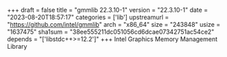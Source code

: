 +++
draft = false
title = "gmmlib 22.3.10-1"
version = "22.3.10-1"
date = "2023-08-20T18:57:17"
categories = ['lib']
upstreamurl = "https://github.com/intel/gmmlib"
arch = "x86_64"
size = "243848"
usize = "1637475"
sha1sum = "38ee555211dc051056cd6dcae07342751ac54ce2"
depends = "['libstdc++>=12.2']"
+++
Intel Graphics Memory Management Library